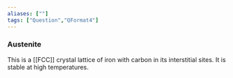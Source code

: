 ```yaml
---
aliases: [""]
tags: ["Question","QFormat4"]
---
```

### Austenite
This is a [[FCC]] crystal lattice of iron with carbon in its interstitial sites.
It is stable at high temperatures.